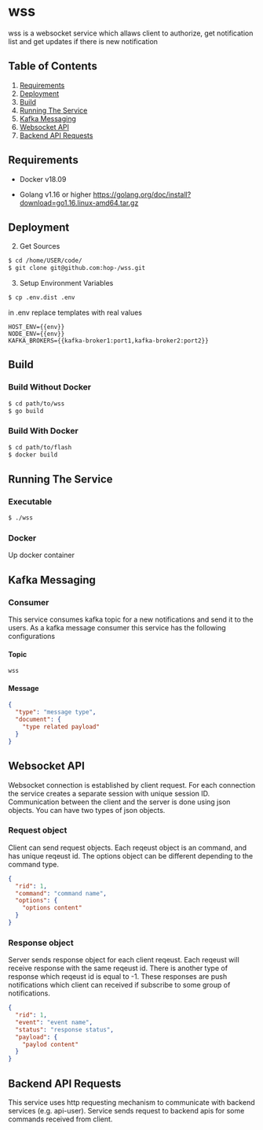 # wss

wss is a websocket service which allaws client to authorize, get notification list and get updates if there is new notification

## Table of Contents
  1. [Requirements](#requirements)
  2. [Deployment](#deployment)
  3. [Build](#build)
  4. [Running The Service](#running-the-service)
  5. [Kafka Messaging](#kafka-messaging)
  6. [Websocket API](#websocket-api)
  7. [Backend API Requests](#backend-api-requests)

## Requirements

- Docker v18.09

- Golang v1.16 or higher
https://golang.org/doc/install?download=go1.16.linux-amd64.tar.gz

## Deployment

2. Get Sources

```sh
$ cd /home/USER/code/
$ git clone git@github.com:hop-/wss.git
```

3. Setup Environment Variables

```sh
$ cp .env.dist .env
```

  in .env replace templates with real values

```
HOST_ENV={{env}}
NODE_ENV={{env}}
KAFKA_BROKERS={{kafka-broker1:port1,kafka-broker2:port2}}
```

## Build

### Build Without Docker

```sh
$ cd path/to/wss
$ go build
```
### Build With Docker

```sh
$ cd path/to/flash
$ docker build
```

## Running The Service

### Executable

```sh
$ ./wss
```

### Docker

 Up docker container

## Kafka Messaging

### Consumer

This service consumes kafka topic for a new notifications and send it to the users.
As a kafka message consumer this service has the following configurations

#### Topic
`wss`

#### Message
```json
{
  "type": "message type",
  "document": {
    "type related payload"
  }
}
```
## Websocket API

Websocket connection is established by client request.
For each connection the service creates a separate session with unique session ID.
Communication between the client and the server is done using json objects.
You can have two types of json objects.
### Request object
Client can send request objects.
Each reqeust object is an command, and has unique reqeust id.
The options object can be different depending to the command type.
```json
{
  "rid": 1,
  "command": "command name",
  "options": {
    "options content"
  }
}
```
### Response object
Server sends response object for each client reqeust.
Each reqeust will receive response with the same reqeust id.
There is another type of response which reqeust id is equal to -1.
These responses are push notifications which client can received if subscribe to some group of notifications.
```json
{
  "rid": 1,
  "event": "event name",
  "status": "response status",
  "payload": {
    "paylod content"
  }
}
```
## Backend API Requests
This service uses http requesting mechanism to communicate with backend services (e.g.  api-user).
Service sends request to backend apis for some commands received from client.
